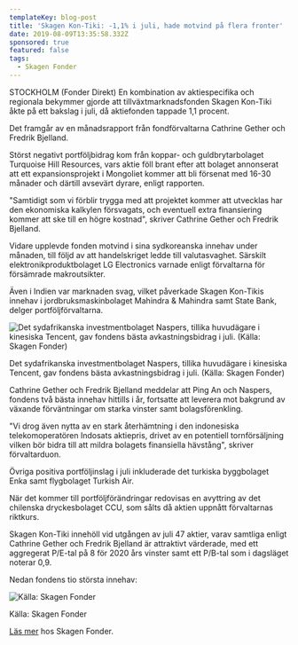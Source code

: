 ```yaml
---
templateKey: blog-post
title: 'Skagen Kon-Tiki: -1,1% i juli, hade motvind på flera fronter'
date: 2019-08-09T13:35:58.332Z
sponsored: true
featured: false
tags:
  - Skagen Fonder
---
```

STOCKHOLM (Fonder Direkt) En kombination av aktiespecifika och regionala bekymmer gjorde att tillväxtmarknadsfonden Skagen Kon-Tiki åkte på ett bakslag i juli, då aktiefonden tappade 1,1 procent.



Det framgår av en månadsrapport från fondförvaltarna Cathrine Gether och Fredrik Bjelland.



Störst negativt portföljbidrag kom från koppar- och guldbrytarbolaget Turquoise Hill Resources, vars aktie föll brant efter att bolaget annonserat att ett expansionsprojekt i Mongoliet kommer att bli försenat med 16-30 månader och därtill avsevärt dyrare, enligt rapporten.



"Samtidigt som vi förblir trygga med att projektet kommer att utvecklas har den ekonomiska kalkylen försvagats, och eventuell extra finansiering kommer att ske till en högre kostnad", skriver Cathrine Gether och Fredrik Bjelland.



Vidare upplevde fonden motvind i sina sydkoreanska innehav under månaden, till följd av att handelskriget ledde till valutasvaghet. Särskilt elektronikproduktbolaget LG Electronics varnade enligt förvaltarna för försämrade makroutsikter.



Även i Indien var marknaden svag, vilket påverkade Skagen Kon-Tikis innehav i jordbruksmaskinbolaget Mahindra & Mahindra samt State Bank, delger portföljförvaltarna.

![Det sydafrikanska investmentbolaget Naspers, tillika huvudägare i kinesiska Tencent, gav fondens bästa avkastningsbidrag i juli. (Källa: Skagen Fonder)](/img/skagen9aug7.png)

<span class="image-caption">Det sydafrikanska investmentbolaget Naspers, tillika huvudägare i kinesiska Tencent, gav fondens bästa avkastningsbidrag i juli. (Källa: Skagen Fonder)</span>

Cathrine Gether och Fredrik Bjelland meddelar att Ping An och Naspers, fondens två bästa innehav hittills i år, fortsatte att leverera mot bakgrund av växande förväntningar om starka vinster samt bolagsförenkling.



"Vi drog även nytta av en stark återhämtning i den indonesiska telekomoperatören Indosats aktiepris, drivet av en potentiell tornförsäljning vilken bör bidra till att mildra bolagets finansiella hävstång", skriver förvaltarduon.



Övriga positiva portföljinslag i juli inkluderade det turkiska byggbolaget Enka samt flygbolaget Turkish Air.



När det kommer till portföljförändringar redovisas en avyttring av det chilenska dryckesbolaget CCU, som sålts då aktien uppnått förvaltarnas riktkurs.



Skagen Kon-Tiki innehöll vid utgången av juli 47 aktier, varav samtliga enligt Cathrine Gether och Fredrik Bjelland är attraktivt värderade, med ett aggregerat P/E-tal på 8 för 2020 års vinster samt ett P/B-tal som i dagsläget noterar 0,9.



Nedan fondens tio största innehav:

![Källa: Skagen Fonder](/img/skagen9aug8.png)

<span class="image-caption">Källa: Skagen Fonder</span>

[Läs mer](https://www.skagenfonder.se/) hos Skagen Fonder.
